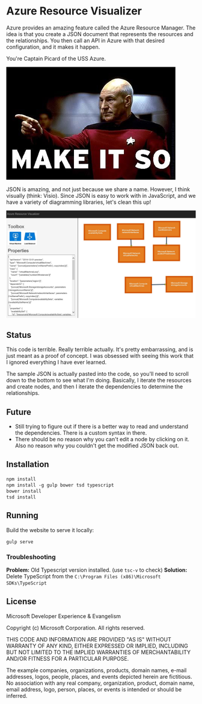# Azure Resource Visualizer

Azure provides an amazing feature called the Azure Resource Manager. The idea is that you create a JSON document that represents the resources and the relationships. You then call an API in Azure with that desired configuration, and it makes it happen.

You're Captain Picard of the USS Azure.

![Make it So](make-it-so.jpg)

JSON is amazing, and not just because we share a name. However, I think visually (think: Visio). Since JSON is easy to work with in JavaScript, and we have a variety of diagramming libraries, let's clean this up!

![Azure Resource Manager Diagram](arm-diagram.jpg)

## Status

This code is terrible. Really terrible actually. It's pretty embarrassing, and is just meant as a proof of concept. I was obsessed with seeing this work that I ignored everything I have ever learned.

The sample JSON is actually pasted into the code, so you'll need to scroll down to the bottom to see what I'm doing. Basically, I iterate the resources and create nodes, and then I iterate the dependencies to determine the relationships.

## Future

* Still trying to figure out if there is a better way to read and understand the dependencies. There is a custom syntax in there.
* There should be no reason why you can't edit a node by clicking on it. Also no reason why you couldn't get the modified JSON back out.

## Installation

	npm install
	npm install -g gulp bower tsd typescript
	bower install
	tsd install

## Running

Build the website to serve it locally:

	gulp serve

### Troubleshooting

**Problem:** Old Typescript version installed. (use `tsc-v` to check)
**Solution:** Delete TypeScript from the `C:\Program Files (x86)\Microsoft SDKs\TypeScript`

## License

Microsoft Developer Experience & Evangelism

Copyright (c) Microsoft Corporation. All rights reserved.

THIS CODE AND INFORMATION ARE PROVIDED "AS IS" WITHOUT WARRANTY OF ANY KIND, EITHER EXPRESSED OR IMPLIED, INCLUDING BUT NOT LIMITED TO THE IMPLIED WARRANTIES OF MERCHANTABILITY AND/OR FITNESS FOR A PARTICULAR PURPOSE.

The example companies, organizations, products, domain names, e-mail addresses, logos, people, places, and events depicted herein are fictitious. No association with any real company, organization, product, domain name, email address, logo, person, places, or events is intended or should be inferred.
